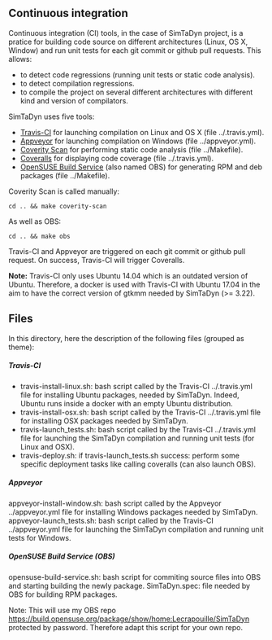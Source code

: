 ## Continuous integration

Continuous integration (CI) tools, in the case of SimTaDyn project, is a pratice for building code source on different architectures (Linux, OS X, Window) and run unit tests for each git commit or github pull requests. This allows:
* to detect code regressions (running unit tests or static code analysis).
* to detect compilation regressions.
* to compile the project on several different architectures with different kind and version of compilators.

SimTaDyn uses five tools:
* [Travis-CI](https://travis-ci.org/) for launching compilation on Linux and OS X (file ../.travis.yml).
* [Appveyor](https://www.appveyor.com/) for launching compilation on Windows (file ../appveyor.yml).
* [Coverity Scan](https://scan.coverity.com/) for performing static code analysis (file ../Makefile).
* [Coveralls](https://coveralls.io/) for displaying code coverage (file ../.travis.yml).
* [OpenSUSE Build Service](https://build.opensuse.org/) (also named OBS) for generating RPM and deb packages (file ../Makefile).

Coverity Scan is called manually:
```
cd .. && make coverity-scan
```

As well as OBS:
```
cd .. && make obs
```

Travis-CI and Appveyor are triggered on each git commit or github pull request. On success, Travis-CI will trigger Coveralls.

__Note:__ Travis-CI only uses Ubuntu 14.04 which is an outdated version of Ubuntu. Therefore, a docker is used with Travis-CI with Ubuntu 17.04 in the aim to have the correct version of gtkmm needed by SimTaDyn (>= 3.22).

## Files

In this directory, here the description of the following files (grouped as theme):

##### Travis-CI

* travis-install-linux.sh: bash script called by the Travis-CI ../.travis.yml file for installing Ubuntu packages, needed by SimTaDyn. Indeed, Ubuntu runs inside a docker with an empty Ubuntu distribution.
* travis-install-osx.sh: bash script called by the Travis-CI ../.travis.yml file for installing OSX packages needed by SimTaDyn.
* travis-launch_tests.sh: bash script called by the Travis-CI ../.travis.yml file for launching the SimTaDyn compilation and running unit tests (for Linux and OSX).
* travis-deploy.sh: if travis-launch_tests.sh success: perform some specific deployment tasks like calling coveralls (can also launch OBS).

##### Appveyor

appveyor-install-window.sh: bash script called by the Appveyor ../appveyor.yml file for installing Windows packages needed by SimTaDyn.
appveyor-launch_tests.sh: bash script called by the Travis-CI ../appveyor.yml file for launching the SimTaDyn compilation and running unit tests for Windows.

##### OpenSUSE Build Service (OBS)

opensuse-build-service.sh: bash script for commiting source files into OBS and starting building the newly package.
SimTaDyn.spec: file needed by OBS for building RPM packages.

Note: This will use my OBS repo https://build.opensuse.org/package/show/home:Lecrapouille/SimTaDyn protected by password.
Therefore adapt this script for your own repo.
